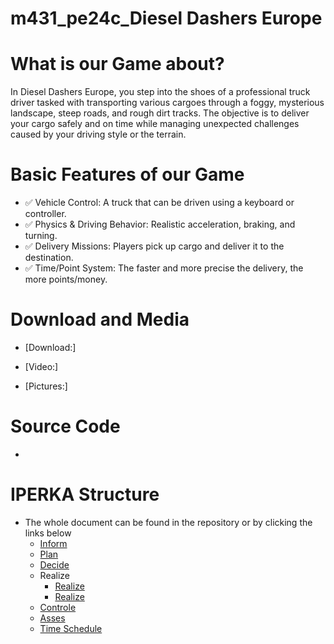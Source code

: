# m431_pe24c_Diesel Dashers Europe

# What is our Game about?
 
 In Diesel Dashers Europe, you step into the shoes of a professional truck driver tasked with transporting various cargoes through a foggy, mysterious landscape, steep roads, and rough dirt tracks. The objective is to deliver your cargo safely and on time while 
 managing unexpected challenges caused by your driving style or the terrain.
 
# Basic Features of our Game

- ✅ Vehicle Control: A truck that can be driven using a keyboard or controller.  
- ✅ Physics & Driving Behavior: Realistic acceleration, braking, and turning.  
- ✅ Delivery Missions: Players pick up cargo and deliver it to the destination.  
- ✅ Time/Point System: The faster and more precise the delivery, the more points/money.  

# Download and Media

* [Download:]
  
* [Video:]

* [Pictures:]



# Source Code

*

# IPERKA Structure

* The whole document can be found in the repository or by clicking the links below
  * [Inform](https://github.com/Jann08/m431_pe24c_Diesel_Dashers_Europe/blob/main/Planning/01_Inform.md)
  * [Plan](https://github.com/Jann08/m431_pe24c_Diesel_Dashers_Europe/blob/main/Planning/02_Plan.md)
  * [Decide](https://github.com/Jann08/m431_pe24c_Diesel_Dashers_Europe/blob/main/Planning/03_Decide.md)
  * Realize
    * [Realize](https://github.com/Jann08/m431_pe24c_Diesel_Dashers_Europe/blob/main/Planning/04_Realize_Map.md)
    * [Realize](https://github.com/Jann08/m431_pe24c_Diesel_Dashers_Europe/blob/main/Planning/04_Realize_Truck.md)
  * [Controle](https://github.com/Jann08/m431_pe24c_Diesel_Dashers_Europe/blob/main/Planning/05_Control)
  * [Asses](https://github.com/Jann08/m431_pe24c_Diesel_Dashers_Europe/blob/main/Planning/06_Assess)
  * [Time Schedule](https://github.com/Jann08/m431_pe24c_Diesel_Dashers_Europe/blob/main/Planning/Time_Schedule.md)


